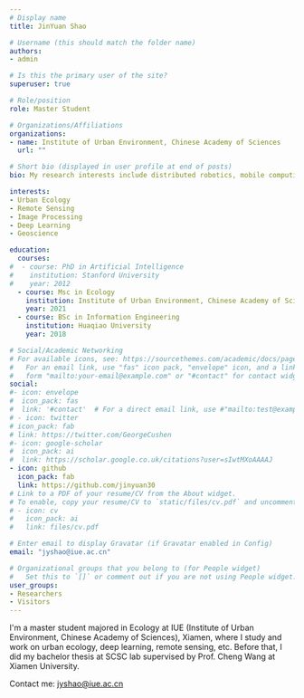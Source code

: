 ```yaml
---
# Display name
title: JinYuan Shao

# Username (this should match the folder name)
authors:
- admin

# Is this the primary user of the site?
superuser: true

# Role/position
role: Master Student

# Organizations/Affiliations
organizations:
- name: Institute of Urban Environment, Chinese Academy of Sciences
  url: ""

# Short bio (displayed in user profile at end of posts)
bio: My research interests include distributed robotics, mobile computing and programmable matter.

interests:
- Urban Ecology
- Remote Sensing
- Image Processing
- Deep Learning
- Geoscience

education:
  courses:
#  - course: PhD in Artificial Intelligence
#    institution: Stanford University
#    year: 2012
  - course: Msc in Ecology
    institution: Institute of Urban Environment, Chinese Academy of Sciences
    year: 2021
  - course: BSc in Information Engineering 
    institution: Huaqiao University
    year: 2018

# Social/Academic Networking
# For available icons, see: https://sourcethemes.com/academic/docs/page-builder/#icons
#   For an email link, use "fas" icon pack, "envelope" icon, and a link in the
#   form "mailto:your-email@example.com" or "#contact" for contact widget.
social:
#- icon: envelope
#  icon_pack: fas
#  link: '#contact'  # For a direct email link, use #"mailto:test@example.org".
# - icon: twitter
# icon_pack: fab
# link: https://twitter.com/GeorgeCushen
#- icon: google-scholar
#  icon_pack: ai
#  link: https://scholar.google.co.uk/citations?user=sIwtMXoAAAAJ
- icon: github
  icon_pack: fab
  link: https://github.com/jinyuan30
# Link to a PDF of your resume/CV from the About widget.
# To enable, copy your resume/CV to `static/files/cv.pdf` and uncomment the lines below.
# - icon: cv
#   icon_pack: ai
#   link: files/cv.pdf

# Enter email to display Gravatar (if Gravatar enabled in Config)
email: "jyshao@iue.ac.cn"

# Organizational groups that you belong to (for People widget)
#   Set this to `[]` or comment out if you are not using People widget.
user_groups:
- Researchers
- Visitors
---
```


I'm a master student majored in Ecology at IUE (Institute of Urban Environment, Chinese Academy of Sciences), Xiamen, where I study and work on urban ecology, deep learning, remote sensing, etc. Before that, I did my bachelor thesis at SCSC lab supervised by Prof. Cheng Wang at Xiamen University. 



Contact me: jyshao@iue.ac.cn